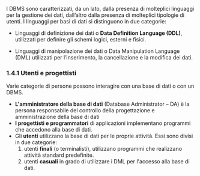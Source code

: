 I DBMS sono caratterizzati, da un lato, dalla presenza di molteplici linguaggi per la gestione dei dati, dall’altro dalla presenza di molteplici tipologie di utenti. 
I linguaggi per basi di dati si distinguono in due categorie:
- Linguaggi di definizione dei dati o **Data Definition Language (DDL)**, utilizzati per definire gli schemi logici, esterni e fisici.

- Linguaggi di manipolazione dei dati o Data Manipulation Language (DML) utilizzati per l’inserimento, la cancellazione e la modifica dei dati.

### 1.4.1 Utenti e progettisti
Varie categorie di persone possono interagire con una base di dati o con un DBMS.
- **L'amministratore della base di dati** (Database Administrator – DA) è la persona responsabile del controllo della progettazione e amministrazione della base di dati 
- **I progettisti e programmatori** di applicazioni implementano programmi che accedono alla base di dati. 
- Gli **utenti** utilizzano la base di dati per le proprie attività. Essi sono divisi in due categorie: 
	1. utenti **finali** (o terminalisti), utilizzano programmi che realizzano attività standard predefinite. 
	2. utenti **casuali** in grado di utilizzare i DML per l'accesso alla base di dati.